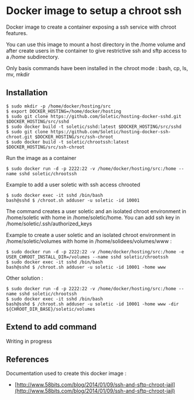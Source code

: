 # Docker image to setup a chroot ssh

Docker image to create a container exposing a ssh service with chroot features.

You can use this image to mount a host directory in the /home volume and after create users in the container to give restrictive ssh and sftp access to a */home* subdirectory.

Only basis commands have been installed in the chroot mode : bash, cp, ls, mv, mkdir

## Installation

```
$ sudo mkdir -p /home/docker/hosting/src
$ export DOCKER_HOSTING=/home/docker/hosting
$ sudo git clone https://github.com/Soletic/hosting-docker-sshd.git $DOCKER_HOSTING/src/sshd
$ sudo docker build -t soletic/sshd:latest $DOCKER_HOSTING/src/sshd
$ sudo git clone https://github.com/Soletic/hosting-docker-ssh-chroot.git $DOCKER_HOSTING/src/ssh-chroot
$ sudo docker build -t soletic/chrootssh:latest $DOCKER_HOSTING/src/ssh-chroot
``` 

Run the image as a container

```
$ sudo docker run -d -p 2222:22 -v /home/docker/hosting/src:/home --name sshd soletic/chrootssh
```

Example to add a user soletic with ssh access chrooted

```
$ sudo docker exec -it sshd /bin/bash
bash@sshd $ /chroot.sh adduser -u soletic -id 10001
```

The command creates a user soletic and an isolated chroot environment in /home/soletic with home in /home/soletic/home. You can add ssh key in /home/soletic/.ssh/authorized_keys

Example to create a user soletic and an isolated chroot environment in /home/soletic/volumes with home in /home/solidees/volumes/www :

```
$ sudo docker run -d -p 2222:22 -v /home/docker/hosting/src:/home -e USER_CHROOT_INSTALL_DIR=/volumes --name sshd soletic/chrootssh
$ sudo docker exec -it sshd /bin/bash
bash@sshd $ /chroot.sh adduser -u soletic -id 10001 -home www
```

Other solution :

```
$ sudo docker run -d -p 2222:22 -v /home/docker/hosting/src:/home --name sshd soletic/chrootssh
$ sudo docker exec -it sshd /bin/bash
bash@sshd $ /chroot.sh adduser -u soletic -id 10001 -home www -dir ${CHROOT_DIR_BASE}/soletic/volumes
```

## Extend to add command

Writing in progress

## References

Documentation used to create this docker image :

* [http://www.58bits.com/blog/2014/01/09/ssh-and-sftp-chroot-jail](http://www.58bits.com/blog/2014/01/09/ssh-and-sftp-chroot-jail)
